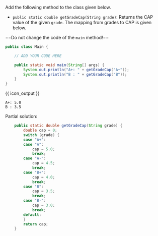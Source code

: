 <panel type="dark" header="###  <small><small>{{ icon_important }} [Key Exercise] `getGradeCap` Method</small></small>" expanded >
<question>

Add the following method to the class given below.

* `public static double getGradeCap(String grade)`: Returns the CAP value of the given `grade`. The mapping from grades to CAP is given below.

<div class="indented">

<include src="../branching/q-gradeHelper.md#capConversion" />

</div>

==Do not change the code of the `main` method!==

```java
public class Main {

    // ADD YOUR CODE HERE

    public static void main(String[] args) {
        System.out.println("A+: " + getGradeCap("A+"));
        System.out.println("B : " + getGradeCap("B"));
    }
}
```
{{ icon_output }}
```
A+: 5.0
B : 3.5
```

<div slot="hint">

Partial solution:
```java
    public static double getGradeCap(String grade) {
        double cap = 0;
        switch (grade) {
        case "A+":
        case "A":
            cap = 5.0;
            break;
        case "A-":
            cap = 4.5;
            break;
        case "B+":
            cap = 4.0;
            break;
        case "B":
            cap = 3.5;
            break;
        case "B-":
            cap = 3.0;
            break;
        default:
        }
        return cap;
    }
```

</div>
</question>
</panel>
